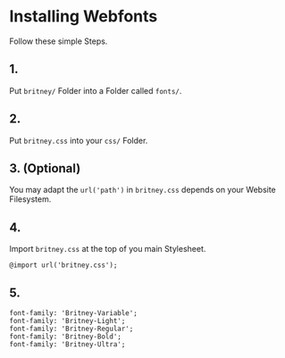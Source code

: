 # Installing Webfonts
Follow these simple Steps.

## 1.
Put `britney/` Folder into a Folder called `fonts/`.

## 2.
Put `britney.css` into your `css/` Folder.

## 3. (Optional)
You may adapt the `url('path')` in `britney.css` depends on your Website Filesystem.

## 4.
Import `britney.css` at the top of you main Stylesheet.

```
@import url('britney.css');
```

## 5.


```
font-family: 'Britney-Variable';
font-family: 'Britney-Light';
font-family: 'Britney-Regular';
font-family: 'Britney-Bold';
font-family: 'Britney-Ultra';
```

